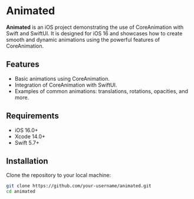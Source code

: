 # Animated

**Animated** is an iOS project demonstrating the use of CoreAnimation with Swift and SwiftUI. It is designed for iOS 16 and showcases how to create smooth and dynamic animations using the powerful features of CoreAnimation.

## Features

- Basic animations using CoreAnimation.
- Integration of CoreAnimation with SwiftUI.
- Examples of common animations: translations, rotations, opacities, and more.

## Requirements

- iOS 16.0+
- Xcode 14.0+
- Swift 5.7+

## Installation

Clone the repository to your local machine:

```sh
git clone https://github.com/your-username/animated.git
cd animated

